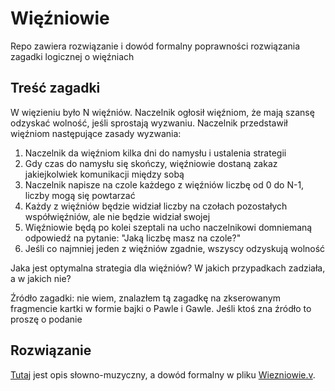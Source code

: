 # Więźniowie

Repo zawiera rozwiązanie i dowód formalny poprawności rozwiązania zagadki logicznej o więźniach


## Treść zagadki

W więzieniu było N więźniów. Naczelnik ogłosił więźniom, że mają szansę odzyskać wolność,
jeśli sprostają wyzwaniu. Naczelnik przedstawił więźniom następujące zasady wyzwania:

1. Naczelnik da więźniom kilka dni do namysłu i ustalenia strategii
1. Gdy czas do namysłu się skończy, więźniowie dostaną zakaz jakiejkolwiek komunikacji między sobą
1. Naczelnik napisze na czole każdego z więźniów liczbę od 0 do N-1, liczby mogą się powtarzać
1. Każdy z więźniów będzie widział liczby na czołach pozostałych współwięźniów, ale nie będzie widział swojej
1. Więźniowie będą po kolei szeptali na ucho naczelnikowi domniemaną odpowiedź na pytanie: "Jaką liczbę masz na czole?"
1. Jeśli co najmniej jeden z więźniów zgadnie, wszyscy odzyskują wolność

Jaka jest optymalna strategia dla więźniów? W jakich przypadkach zadziała, a w jakich nie?

Źródło zagadki: nie wiem, znalazłem tą zagadkę na zkserowanym fragmencie kartki w formie bajki o Pawle i Gawle. Jeśli ktoś zna źródło to proszę o podanie

## Rozwiązanie

[Tutaj](Rozwiazanie.md) jest opis słowno-muzyczny, a dowód formalny w pliku [Wiezniowie.v](Wiezniowie.v).
